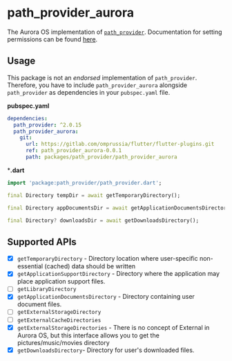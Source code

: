 # path_provider_aurora

The Aurora OS implementation of [`path_provider`](https://pub.dev/packages/path_provider).
Documentation for setting permissions can be found [here](https://developer.auroraos.ru/doc/software_development/reference/user_data).

## Usage

This package is not an _endorsed_ implementation of `path_provider`.
Therefore, you have to include `path_provider_aurora` alongside `path_provider` as dependencies in your `pubspec.yaml` file.

**pubspec.yaml**

```yaml
dependencies:
  path_provider: ^2.0.15
  path_provider_aurora:
    git:
      url: https://gitlab.com/omprussia/flutter/flutter-plugins.git
      ref: path_provider_aurora-0.0.1
      path: packages/path_provider/path_provider_aurora
```

***.dart**

```dart
import 'package:path_provider/path_provider.dart';

final Directory tempDir = await getTemporaryDirectory();

final Directory appDocumentsDir = await getApplicationDocumentsDirectory();

final Directory? downloadsDir = await getDownloadsDirectory();
```

## Supported APIs

- [x] `getTemporaryDirectory` - Directory location where user-specific non-essential (cached) data should be written
- [x] `getApplicationSupportDirectory` - Directory where the application may place application support files.
- [ ] `getLibraryDirectory`
- [x] `getApplicationDocumentsDirectory` - Directory containing user document files.
- [ ] `getExternalStorageDirectory`
- [ ] `getExternalCacheDirectories`
- [x] `getExternalStorageDirectories` - There is no concept of External in Aurora OS, but this interface allows you to get the pictures/music/movies directory
- [x] `getDownloadsDirectory`- Directory for user's downloaded files.
